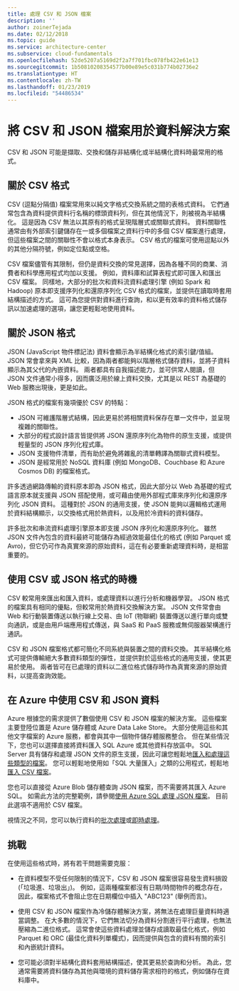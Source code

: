 ```yaml
---
title: 處理 CSV 和 JSON 檔案
description: ''
author: zoinerTejada
ms.date: 02/12/2018
ms.topic: guide
ms.service: architecture-center
ms.subservice: cloud-fundamentals
ms.openlocfilehash: 52de5207a5169d2f2a7f701fbc078fb422e61e13
ms.sourcegitcommit: 1b50810208354577b00e89e5c031b774b02736e2
ms.translationtype: HT
ms.contentlocale: zh-TW
ms.lasthandoff: 01/23/2019
ms.locfileid: "54486534"
---
```

# <a name="working-with-csv-and-json-files-for-data-solutions"></a>將 CSV 和 JSON 檔案用於資料解決方案

CSV 和 JSON 可能是擷取、交換和儲存非結構化或半結構化資料時最常用的格式。

## <a name="about-csv-format"></a>關於 CSV 格式

CSV (逗點分隔值) 檔案常用來以純文字格式交換系統之間的表格式資料。 它們通常包含為資料提供資料行名稱的標頭資料列，但在其他情況下，則被視為半結構化。 這是因為 CSV 無法以其原有的格式呈現階層式或關聯式資料。 資料關聯性通常由有外部索引鍵儲存在一或多個檔案之資料行中的多個 CSV 檔案進行處理，但這些檔案之間的關聯性不會以格式本身表示。 CSV 格式的檔案可使用逗點以外的其他分隔符號，例如定位點或空格。

CSV 檔案儘管有其限制，但仍是資料交換的常見選擇，因為各種不同的商業、消費者和科學應用程式均加以支援。 例如，資料庫和試算表程式即可匯入和匯出 CSV 檔案。 同樣地，大部分的批次和資料流資料處理引擎 (例如 Spark 和 Hadoop) 原本即支援序列化和還原序列化 CSV 格式的檔案，並提供在讀取時套用結構描述的方式。 這可為您提供對資料進行查詢，和以更有效率的資料格式儲存訊以加速處理的選項，讓您更輕鬆地使用資料。

## <a name="about-json-format"></a>關於 JSON 格式

JSON (JavaScript 物件標記法) 資料會顯示為半結構化格式的索引鍵/值組。 JSON 常會拿來與 XML 比較，因為兩者都能夠以階層格式儲存資料，並將子資料顯示為其父代的內嵌資料。 兩者都具有自我描述能力，並可供常人閱讀，但 JSON 文件通常小得多，因而廣泛用於線上資料交換，尤其是以 REST 為基礎的 Web 服務出現後，更是如此。

JSON 格式的檔案有幾項優於 CSV 的特點：

- JSON 可維護階層式結構，因此更易於將相關資料保存在單一文件中，並呈現複雜的關聯性。
- 大部分的程式設計語言皆提供將 JSON 還原序列化為物件的原生支援，或提供輕量型的 JSON 序列化程式庫。
- JSON 支援物件清單，而有助於避免將雜亂的清單轉譯為關聯式資料模型。
- JSON 是經常用於 NoSQL 資料庫 (例如 MongoDB、Couchbase 和 Azure Cosmos DB) 的檔案格式。

許多透過網路傳輸的資料原本即為 JSON 格式，因此大部分以 Web 為基礎的程式語言原本就支援與 JSON 搭配使用，或可藉由使用外部程式庫來序列化和還原序列化 JSON 資料。 這種對於 JSON 的通用支援，使 JSON 能夠以邏輯格式運用於資料結構顯示，以交換格式用於熱資料，以及用於冷資料的資料儲存。

許多批次和串流資料處理引擎原本即支援 JSON 序列化和還原序列化。 雖然 JSON 文件內包含的資料最終可能儲存為經過效能最佳化的格式 (例如 Parquet 或 Avro)，但它仍可作為真實來源的原始資料，這在有必要重新處理資料時，是相當重要的。

## <a name="when-to-use-csv-or-json-formats"></a>使用 CSV 或 JSON 格式的時機

CSV 較常用來匯出和匯入資料，或處理資料以進行分析和機器學習。 JSON 格式的檔案具有相同的優點，但較常用於熱資料交換解決方案。 JSON 文件常會由 Web 和行動裝置傳送以執行線上交易、由 IoT (物聯網) 裝置傳送以進行單向或雙向通訊，或是由用戶端應用程式傳送，與 SaaS 和 PaaS 服務或無伺服器架構進行通訊。

CSV 和 JSON 檔案格式都可簡化不同系統與裝置之間的資料交換。 其半結構化格式可提供傳輸絕大多數資料類型的彈性，並提供對於這些格式的通用支援，使其更易於使用。 兩者皆可在已處理的資料以二進位格式儲存時作為真實來源的原始資料，以提高查詢效能。

## <a name="working-with-csv-and-json-data-in-azure"></a>在 Azure 中使用 CSV 和 JSON 資料

Azure 根據您的需求提供了數個使用 CSV 和 JSON 檔案的解決方案。 這些檔案主要登陸位置是 Azure 儲存體或 Azure Data Lake Store。 大部分使用這些和其他文字檔案的 Azure 服務，都會與其中一個物件儲存體服務整合。 但在某些情況下，您也可以選擇直接將資料匯入 SQL Azure 或其他資料存放區中。 SQL Server 具有儲存和處理 JSON 文件的原生支援，因此可讓您輕鬆地[匯入和處理這些類型的檔案](/sql/relational-databases/json/import-json-documents-into-sql-server)。 您可以輕鬆地使用如「SQL 大量匯入」之類的公用程式，輕鬆地[匯入 CSV 檔案](/sql/relational-databases/json/import-json-documents-into-sql-server)。

您也可以直接從 Azure Blob 儲存體查詢 JSON 檔案，而不需要將其匯入 Azure SQL。 如需此方法的完整範例，請參閱[使用 Azure SQL 處理 JSON 檔案](https://medium.com/@mauridb/work-with-json-files-with-azure-sql-8946f066ddd4)。 目前此選項不適用於 CSV 檔案。

視情況之不同，您可以執行資料的[批次處理](../big-data/batch-processing.md)或[即時處理](../big-data/real-time-processing.md)。

## <a name="challenges"></a>挑戰

在使用這些格式時，將有若干問題需要克服：

- 在資料模型不受任何限制的情況下，CSV 和 JSON 檔案很容易發生資料損毀 (「垃圾進、垃圾出」)。 例如，這兩種檔案都沒有日期/時間物件的概念存在，因此，檔案格式不會阻止您在日期欄位中插入 "ABC123" (舉例而言)。

- 使用 CSV 和 JSON 檔案作為冷儲存體解決方案，將無法在處理巨量資料時適當調整。 在大多數的情況下，它們無法切分為資料分割進行平行處理，也無法壓縮為二進位格式。 這常會使這些資料處理並儲存成讀取最佳化格式，例如 Parquet 和 ORC (最佳化資料列單欄式)，因而提供與包含的資料有關的索引和內嵌統計資料。

- 您可能必須對半結構化資料套用結構描述，使其更易於查詢和分析。 為此，您通常需要將資料儲存為其他與環境的資料儲存需求相符的格式，例如儲存在資料庫中。
